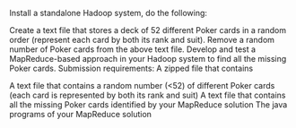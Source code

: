 Install a standalone Hadoop system, do the following:

Create a text file that stores a deck of 52 different Poker cards in a random order (represent each card by both its rank and suit).
Remove a random number of Poker cards from the above text file.
Develop and test a MapReduce-based approach in your Hadoop system to find all the missing Poker cards.
Submission requirements: A zipped file that contains

A text file that contains a random number (<52) of different Poker cards (each card is represented by both its rank and suit)
A text file that contains all the missing Poker cards identified by your MapReduce solution
The java programs of your MapReduce solution
